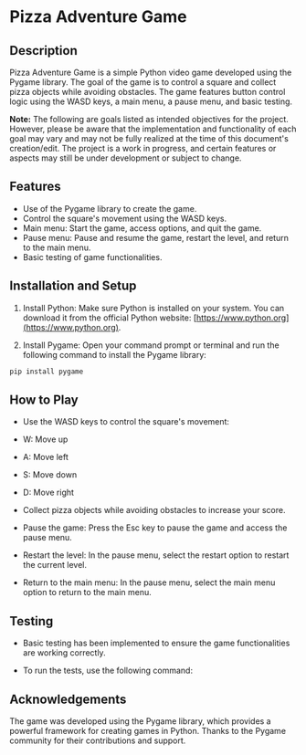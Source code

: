 # Pizza Adventure Game

## Description

Pizza Adventure Game is a simple Python video game developed using the Pygame library. The goal of the game is to control a square and collect pizza objects while avoiding obstacles. The game features button control logic using the WASD keys, a main menu, a pause menu, and basic testing. 

**Note:** The following are goals listed as intended objectives for the project. However, please be aware that the implementation and functionality of each goal may vary and may not be fully realized at the time of this document's creation/edit. The project is a work in progress, and certain features or aspects may still be under development or subject to change.

## Features

- Use of the Pygame library to create the game.
- Control the square's movement using the WASD keys.
- Main menu: Start the game, access options, and quit the game.
- Pause menu: Pause and resume the game, restart the level, and return to the main menu.
- Basic testing of game functionalities.

## Installation and Setup

1. Install Python: Make sure Python is installed on your system. You can download it from the official Python website: [https://www.python.org](https://www.python.org).

2. Install Pygame: Open your command prompt or terminal and run the following command to install the Pygame library:

```python
pip install pygame
```

## How to Play

- Use the WASD keys to control the square's movement:
- W: Move up
- A: Move left
- S: Move down
- D: Move right

- Collect pizza objects while avoiding obstacles to increase your score.
- Pause the game: Press the Esc key to pause the game and access the pause menu.
- Restart the level: In the pause menu, select the restart option to restart the current level.
- Return to the main menu: In the pause menu, select the main menu option to return to the main menu.

## Testing

- Basic testing has been implemented to ensure the game functionalities are working correctly.

- To run the tests, use the following command:

## Acknowledgements

The game was developed using the Pygame library, which provides a powerful framework for creating games in Python. Thanks to the Pygame community for their contributions and support.